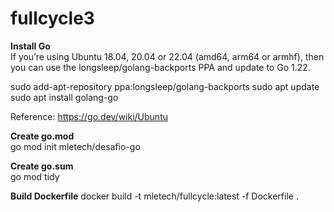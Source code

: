 # fullcycle3

**Install Go**<br/>
If you’re using Ubuntu 18.04, 20.04 or 22.04 (amd64, arm64 or armhf), then you can use the longsleep/golang-backports PPA and update to Go 1.22.

sudo add-apt-repository ppa:longsleep/golang-backports
sudo apt update
sudo apt install golang-go

Reference: https://go.dev/wiki/Ubuntu

**Create go.mod**<br/>
go mod init mletech/desafio-go

**Create go.sum**<br/>
go mod tidy

**Build Dockerfile**
docker build -t mletech/fullcycle:latest -f Dockerfile .

